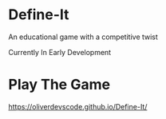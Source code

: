 # Define-It
An educational game with a competitive twist 

Currently In Early Development

# Play The Game
https://oliverdevscode.github.io/Define-It/

